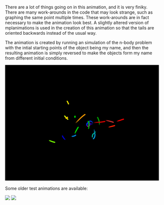 There are a lot of things going on in this animation, and it is very finiky. There are many work-arounds in the code that may look strange, such as graphing the same point multiple times. These work-arounds are in fact necessary to make the animation look best. A slightly altered version of mplanimations is used in the creation of this animation so that the tails are oriented backwards instead of the usual way.

The animation is created by running an simulation of the n-body problem with the intial starting points of the object being my name, and then the resulting animation is simply reversed to make the objects form my name from different initial conditions.

![](n-bodyName.gif)

Some older test animations are available:

![](n-bodyNameTest1.gif)
![](n-bodyNameTest2.gif)
